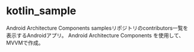 # kotlin_sample

Android Architecture Components samplesリポジトリのcontributors一覧を表示するAndroidアプリ。
Android Architecture Components を使用して、MVVMで作成。



